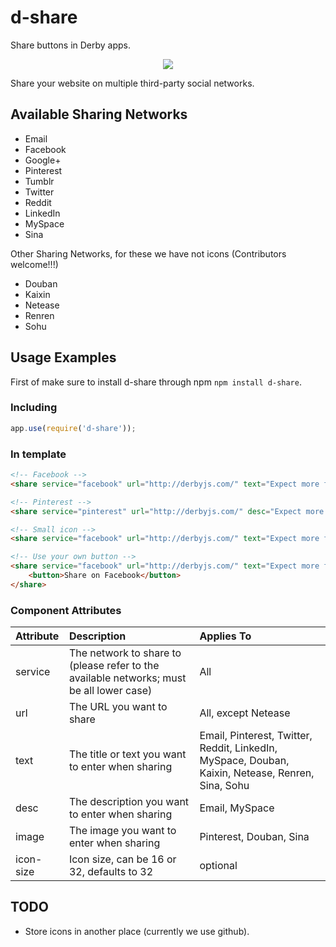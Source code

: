 d-share
========

Share buttons in Derby apps.

<p align="center"><img src="http://icaliman.github.io/d-share/images/share.png"/></p>

Share your website on multiple third-party social networks.

## Available Sharing Networks
* Email
* Facebook
* Google+
* Pinterest
* Tumblr
* Twitter
* Reddit
* LinkedIn
* MySpace
* Sina

Other Sharing Networks, for these we have not icons (Contributors welcome!!!)

* Douban
* Kaixin
* Netease
* Renren
* Sohu

## Usage Examples

First of make sure to install d-share through npm `npm install d-share`.

### Including

```js
app.use(require('d-share'));
```

### In template

```html
<!-- Facebook -->
<share service="facebook" url="http://derbyjs.com/" text="Expect more from MVC."/>

<!-- Pinterest -->
<share service="pinterest" url="http://derbyjs.com/" desc="Expect more from MVC." image="http://derbyjs.com/images/derby.png"/>

<!-- Small icon -->
<share service="facebook" url="http://derbyjs.com/" text="Expect more from MVC." icon-size="16"/>

<!-- Use your own button -->
<share service="facebook" url="http://derbyjs.com/" text="Expect more from MVC.">
    <button>Share on Facebook</button>
</share>
```

### Component Attributes

| Attribute | Description | Applies To |
| :--- | :--- | :--- |
| service | The network to share to (please refer to the available networks; must be all lower case) | All |
| url | The URL you want to share | All, except Netease |
| text | The title or text you want to enter when sharing | Email, Pinterest, Twitter, Reddit, LinkedIn, MySpace, Douban, Kaixin, Netease, Renren, Sina, Sohu |
| desc | The description you want to enter when sharing | Email, MySpace |
| image | The image you want to enter when sharing | Pinterest, Douban, Sina |
| icon-size | Icon size, can be 16 or 32, defaults to 32 | optional |

## TODO
* Store icons in another place (currently we use github).